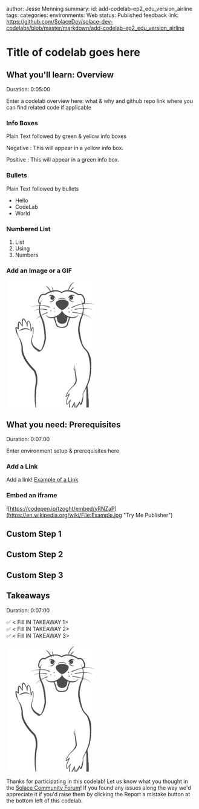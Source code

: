 author: Jesse Menning
summary:
id: add-codelab-ep2_edu_version_airline
tags:
categories:
environments: Web
status: Published
feedback link: https://github.com/SolaceDev/solace-dev-codelabs/blob/master/markdown/add-codelab-ep2_edu_version_airline

# Title of codelab goes here

## What you'll learn: Overview

Duration: 0:05:00

Enter a codelab overview here: what & why and github repo link where you can find related code if applicable

### Info Boxes
Plain Text followed by green & yellow info boxes 

Negative
: This will appear in a yellow info box.

Positive
: This will appear in a green info box.

### Bullets
Plain Text followed by bullets
* Hello
* CodeLab
* World

### Numbered List
1. List
1. Using
1. Numbers

### Add an Image or a GIF

![Soly Image Caption](img/soly.gif)

## What you need: Prerequisites

Duration: 0:07:00

Enter environment setup & prerequisites here

### Add a Link
Add a link!
[Example of a Link](https://www.google.com)

### Embed an iframe

![https://codepen.io/tzoght/embed/yRNZaP](https://en.wikipedia.org/wiki/File:Example.jpg "Try Me Publisher")

## Custom Step 1
## Custom Step 2
## Custom Step 3

## Takeaways

Duration: 0:07:00

✅ < Fill IN TAKEAWAY 1>   
✅ < Fill IN TAKEAWAY 2>   
✅ < Fill IN TAKEAWAY 3>   

![Soly Image Caption](img/soly.gif)

Thanks for participating in this codelab! Let us know what you thought in the [Solace Community Forum](https://solace.community/)! If you found any issues along the way we'd appreciate it if you'd raise them by clicking the Report a mistake button at the bottom left of this codelab.
